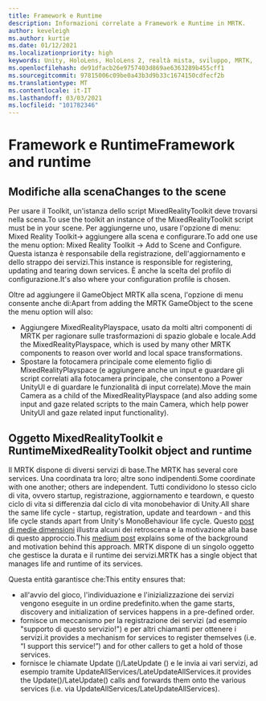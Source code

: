 ```yaml
---
title: Framework e Runtime
description: Informazioni correlate a Framework e Runtime in MRTK.
author: keveleigh
ms.author: kurtie
ms.date: 01/12/2021
ms.localizationpriority: high
keywords: Unity, HoloLens, HoloLens 2, realtà mista, sviluppo, MRTK,
ms.openlocfilehash: de91dfacb26e9757403d869ae6363289b455cff1
ms.sourcegitcommit: 97815006c09be0a43b3d9b33c1674150cdfecf2b
ms.translationtype: MT
ms.contentlocale: it-IT
ms.lasthandoff: 03/03/2021
ms.locfileid: "101782346"
---
```

# <a name="framework-and-runtime"></a><span data-ttu-id="e2a0b-104">Framework e Runtime</span><span class="sxs-lookup"><span data-stu-id="e2a0b-104">Framework and runtime</span></span>

## <a name="changes-to-the-scene"></a><span data-ttu-id="e2a0b-105">Modifiche alla scena</span><span class="sxs-lookup"><span data-stu-id="e2a0b-105">Changes to the scene</span></span>

<span data-ttu-id="e2a0b-106">Per usare il Toolkit, un'istanza dello script MixedRealityToolkit deve trovarsi nella scena.</span><span class="sxs-lookup"><span data-stu-id="e2a0b-106">To use the toolkit an instance of the MixedRealityToolkit script must be in your scene.</span></span>
<span data-ttu-id="e2a0b-107">Per aggiungerne uno, usare l'opzione di menu: Mixed Reality Toolkit-> aggiungere alla scena e configurare.</span><span class="sxs-lookup"><span data-stu-id="e2a0b-107">To add one use the menu option: Mixed Reality Toolkit -> Add to Scene and Configure.</span></span> <span data-ttu-id="e2a0b-108">Questa istanza è responsabile della registrazione, dell'aggiornamento e dello strappo dei servizi.</span><span class="sxs-lookup"><span data-stu-id="e2a0b-108">This instance is responsible for registering, updating and tearing down services.</span></span> <span data-ttu-id="e2a0b-109">È anche la scelta del profilo di configurazione.</span><span class="sxs-lookup"><span data-stu-id="e2a0b-109">It's also where your configuration profile is chosen.</span></span>

<span data-ttu-id="e2a0b-110">Oltre ad aggiungere il GameObject MRTK alla scena, l'opzione di menu consente anche di:</span><span class="sxs-lookup"><span data-stu-id="e2a0b-110">Apart from adding the MRTK GameObject to the scene the menu option will also:</span></span>

- <span data-ttu-id="e2a0b-111">Aggiungere MixedRealityPlayspace, usato da molti altri componenti di MRTK per ragionare sulle trasformazioni di spazio globale e locale.</span><span class="sxs-lookup"><span data-stu-id="e2a0b-111">Add the MixedRealityPlayspace, which is used by many other MRTK components to reason over world and local space transformations.</span></span>
- <span data-ttu-id="e2a0b-112">Spostare la fotocamera principale come elemento figlio di MixedRealityPlayspace (e aggiungere anche un input e guardare gli script correlati alla fotocamera principale, che consentono a Power UnityUI e di guardare le funzionalità di input correlate).</span><span class="sxs-lookup"><span data-stu-id="e2a0b-112">Move the main Camera as a child of the MixedRealityPlayspace (and also adding some input and gaze related scripts to the main Camera, which help power UnityUI and gaze related input functionality).</span></span>

## <a name="mixedrealitytoolkit-object-and-runtime"></a><span data-ttu-id="e2a0b-113">Oggetto MixedRealityToolkit e Runtime</span><span class="sxs-lookup"><span data-stu-id="e2a0b-113">MixedRealityToolkit object and runtime</span></span>

<span data-ttu-id="e2a0b-114">Il MRTK dispone di diversi servizi di base.</span><span class="sxs-lookup"><span data-stu-id="e2a0b-114">The MRTK has several core services.</span></span> <span data-ttu-id="e2a0b-115">Una coordinata tra loro; altre sono indipendenti.</span><span class="sxs-lookup"><span data-stu-id="e2a0b-115">Some coordinate with one another; others are independent.</span></span>
<span data-ttu-id="e2a0b-116">Tutti condividono lo stesso ciclo di vita, ovvero startup, registrazione, aggiornamento e teardown, e questo ciclo di vita si differenzia dal ciclo di vita monobehavior di Unity.</span><span class="sxs-lookup"><span data-stu-id="e2a0b-116">All share the same life cycle - startup, registration, update and teardown - and this life cycle stands apart from Unity's MonoBehaviour life cycle.</span></span> <span data-ttu-id="e2a0b-117">Questo [post di medie dimensioni](https://medium.com/@stephen_hodgson/the-mixed-reality-framework-6fdb5c11feb2) illustra alcuni dei retroscena e la motivazione alla base di questo approccio.</span><span class="sxs-lookup"><span data-stu-id="e2a0b-117">This [medium post](https://medium.com/@stephen_hodgson/the-mixed-reality-framework-6fdb5c11feb2) explains some of the background and motivation behind this approach.</span></span> <span data-ttu-id="e2a0b-118">MRTK dispone di un singolo oggetto che gestisce la durata e il runtime dei servizi.</span><span class="sxs-lookup"><span data-stu-id="e2a0b-118">MRTK has a single object that manages life and runtime of its services.</span></span>

<span data-ttu-id="e2a0b-119">Questa entità garantisce che:</span><span class="sxs-lookup"><span data-stu-id="e2a0b-119">This entity ensures that:</span></span>

- <span data-ttu-id="e2a0b-120">all'avvio del gioco, l'individuazione e l'inizializzazione dei servizi vengono eseguite in un ordine predefinito.</span><span class="sxs-lookup"><span data-stu-id="e2a0b-120">when the game starts, discovery and initialization of services happens in a pre-defined order.</span></span>
- <span data-ttu-id="e2a0b-121">fornisce un meccanismo per la registrazione dei servizi (ad esempio "supporto di questo servizio!") e per altri chiamanti per ottenere i servizi.</span><span class="sxs-lookup"><span data-stu-id="e2a0b-121">it provides a mechanism for services to register themselves (i.e. “I support this service!”) and for other callers to get a hold of those services.</span></span>
- <span data-ttu-id="e2a0b-122">fornisce le chiamate Update ()/LateUpdate () e le invia ai vari servizi, ad esempio tramite UpdateAllServices/LateUpdateAllServices.</span><span class="sxs-lookup"><span data-stu-id="e2a0b-122">it provides the Update()/LateUpdate() calls and forwards them onto the various services (i.e. via UpdateAllServices/LateUpdateAllServices).</span></span>
